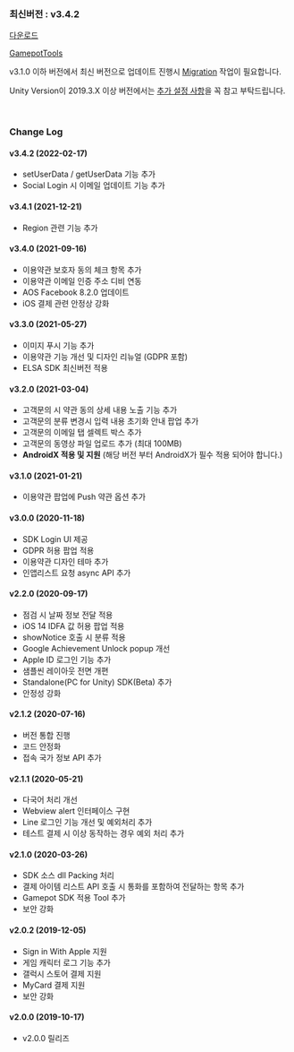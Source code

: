 ### 최신버전 : v3.4.2

[다운로드](https://xyuditqzezxs1008973.cdn.ntruss.com/sdk/GAMEPOT_UNITY_SDK_20211221.unitypackage)

[GamepotTools](https://xyuditqzezxs1008973.cdn.ntruss.com/GamePotTools/GamePotTools_V2.0.0_20210408.unitypackage)

v3.1.0 이하 버전에서 최신 버전으로 업데이트 진행시 [Migration](https://docs.gamepot.io/undefined/gamepot_faq#migration) 작업이 필요합니다.

Unity Version이 2019.3.X 이상 버전에서는 [추가 설정 사항](https://docs.gamepot.io/undefined/gamepot_faq#ver-unity-2.1.1-to-ver-unity-2.1.2-or-new-version)을 꼭 참고 부탁드립니다.


<br/>

### Change Log

#### v3.4.2 (2022-02-17)

- setUserData / getUserData 기능 추가
- Social Login 시 이메일 업데이트 기능 추가


#### v3.4.1 (2021-12-21)

- Region 관련 기능 추가

#### v3.4.0 (2021-09-16)
- 이용약관 보호자 동의 체크 항목 추가
- 이용약관 이메일 인증 주소 디비 연동
- AOS Facebook 8.2.0 업데이트
- iOS 결제 관련 안정상 강화

#### v3.3.0 (2021-05-27)

- 이미지 푸시 기능 추가
- 이용약관 기능 개선 및 디자인 리뉴얼 (GDPR 포함)
- ELSA SDK 최신버전 적용

#### v3.2.0 (2021-03-04)

- 고객문의 시 약관 동의 상세 내용 노출 기능 추가
- 고객문의 분류 변경시 입력 내용 초기화 안내 팝업 추가
- 고객문의 이메일 탭 셀렉트 박스 추가
- 고객문의 동영상 파일 업로드 추가 (최대 100MB)
- **AndroidX 적용 및 지원** (해당 버전 부터 AndroidX가 필수 적용 되어야 합니다.)

#### v3.1.0 (2021-01-21)

- 이용약관 팝업에 Push 약관 옵션 추가

#### v3.0.0 (2020-11-18)

- SDK Login UI 제공
- GDPR 허용 팝업 적용
- 이용약관 디자인 테마 추가
- 인앱리스트 요청 async API 추가

#### v2.2.0 (2020-09-17)

- 점검 시 날짜 정보 전달 적용
- iOS 14 IDFA 값 허용 팝업 적용
- showNotice 호출 시 분류 적용
- Google Achievement Unlock popup 개선
- Apple ID 로그인 기능 추가
- 샘플씬 레이아웃 전면 개편
- Standalone(PC for Unity) SDK(Beta) 추가
- 안정성 강화

#### v2.1.2 (2020-07-16)

- 버전 통합 진행
- 코드 안정화
- 접속 국가 정보 API 추가

#### v2.1.1 (2020-05-21)

- 다국어 처리 개선
- Webview alert 인터페이스 구현
- Line 로그인 기능 개선 및 예외처리 추가
- 테스트 결제 시 이상 동작하는 경우 예외 처리 추가

#### v2.1.0 (2020-03-26)

- SDK 소스 dll Packing 처리
- 결제 아이템 리스트 API 호출 시 통화를 포함하여 전달하는 항목 추가
- Gamepot SDK 적용 Tool 추가
- 보안 강화

#### v2.0.2 (2019-12-05)

- Sign in With Apple 지원
- 게임 캐릭터 로그 기능 추가
- 갤럭시 스토어 결제 지원
- MyCard 결제 지원
- 보안 강화

#### v2.0.0 (2019-10-17)

- v2.0.0 릴리즈
